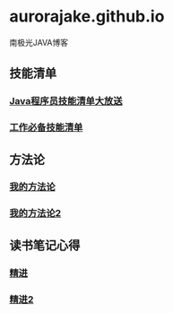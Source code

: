

# aurorajake.github.io
南极光JAVA博客
## 技能清单
 ### [Java程序员技能清单大放送](https://github.com/aurorajake/aurorajake.github.io/blob/aurorajake-patch-1/%E6%8A%80%E8%83%BD%E6%B8%85%E5%8D%95.md)
 ### [工作必备技能清单](https://github.com/aurorajake/aurorajake.github.io/blob/master/%E6%8A%80%E8%83%BD%E6%B8%85%E5%8D%95/%E5%B7%A5%E4%BD%9C%E5%BF%85%E5%A4%87%E6%8A%80%E8%83%BD%E6%B8%85%E5%8D%95.md)
 
## 方法论
### [我的方法论](https://github.com/aurorajake/aurorajake.github.io/blob/aurorajake-patch-1/%E6%96%B9%E6%B3%95%E8%AE%BA.md)

 ### [我的方法论2](https://github.com/aurorajake/aurorajake.github.io/blob/master/%E6%88%91%E7%9A%84%E6%96%B9%E6%B3%95%E8%AE%BA/%E6%88%91%E7%9A%84%E6%96%B9%E6%B3%95%E8%AE%BA.md)

## 读书笔记心得
 ### [精进](https://github.com/aurorajake/aurorajake.github.io/blob/aurorajake-patch-1/精进.md)
 ### [精进2](https://github.com/aurorajake/aurorajake.github.io/blob/master/%E8%AF%BB%E4%B9%A6%E5%BF%83%E5%BE%97/%E7%B2%BE%E8%BF%9B.md)